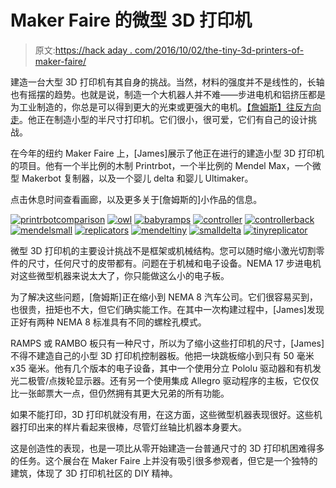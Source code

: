# Maker Faire 的微型 3D 打印机

> 原文:[https://hack aday . com/2016/10/02/the-tiny-3d-printers-of-maker-faire/](https://hackaday.com/2016/10/02/the-tiny-3d-printers-of-maker-faire/)

建造一台大型 3D 打印机有其自身的挑战。当然，材料的强度并不是线性的，长轴也有摇摆的趋势。也就是说，制造一个大机器人并不难——步进电机和铝挤压都是为工业制造的，你总是可以得到更大的光束或更强大的电机。[【詹姆斯】往反方向走](http://minirap.com/)。他正在制造小型的半尺寸打印机。它们很小，很可爱，它们有自己的设计挑战。

在今年的纽约 Maker Faire 上，[James]展示了他正在进行的建造小型 3D 打印机的项目。他有一个半比例的木制 Printrbot，一个半比例的 Mendel Max，一个微型 Makerbot 复制器，以及一个婴儿 delta 和婴儿 Ultimaker。

点击休息时间查看画廊，以及更多关于[詹姆斯的]小作品的信息。

 [![printrbotcomparison](../Images/7fb7aa04d8784ba2dfad172b5dba01a0.png "printrbotcomparison")](https://i0.wp.com/hackaday.com/wp-content/uploads/2016/10/printrbotcomparison.jpg?ssl=1)  [![owl](../Images/b11af54062cf88a60e73a56738dd62f0.png "owl")](https://i0.wp.com/hackaday.com/wp-content/uploads/2016/10/owl.jpg?ssl=1)  [![babyramps](../Images/af6c6b1907c9cb34663061f97e6f19dd.png "babyramps")](https://i0.wp.com/hackaday.com/wp-content/uploads/2016/10/babyramps.jpg?ssl=1)  [![controller](../Images/548a2f069dddf5f74d43e65bd5dce02f.png "controller")](https://i0.wp.com/hackaday.com/wp-content/uploads/2016/10/controller.jpg?ssl=1)  [![controllerback](../Images/0bee9b6f8fde7cf5256d093bf36ebf5b.png "controllerback")](https://i0.wp.com/hackaday.com/wp-content/uploads/2016/10/controllerback.jpg?ssl=1)  [![mendelsmall](../Images/f1fd096c2e4783c56d9ba8957e9502ca.png "mendelsmall")](https://i0.wp.com/hackaday.com/wp-content/uploads/2016/10/mendelsmall.jpg?ssl=1)  [![replicators](../Images/7e972b68d0239faea7361eed4a8cdcfb.png "replicators")](https://i0.wp.com/hackaday.com/wp-content/uploads/2016/10/replicators.jpg?ssl=1)  [![mendeltiny](../Images/d4c62d016e69841791f3780e2c814ac8.png "mendeltiny")](https://i0.wp.com/hackaday.com/wp-content/uploads/2016/10/mendeltiny.jpg?ssl=1)  [![smalldelta](../Images/ffeb97a7433a3c2f3ed8cf53507dc32c.png "smalldelta")](https://i0.wp.com/hackaday.com/wp-content/uploads/2016/10/smalldelta.jpg?ssl=1)  [![tinyreplicator](../Images/1ec16588169c18f153da04f68224eaed.png "tinyreplicator")](https://i0.wp.com/hackaday.com/wp-content/uploads/2016/10/tinyreplicator.jpg?ssl=1) 

微型 3D 打印机的主要设计挑战不是框架或机械结构。您可以随时缩小激光切割零件的尺寸，任何尺寸的皮带都有。问题在于机械和电子设备。NEMA 17 步进电机对这些微型机器来说太大了，你只能做这么小的电子板。

为了解决这些问题，[詹姆斯]正在缩小到 NEMA 8 汽车公司。它们很容易买到，也很贵，扭矩也不大，但它们确实能工作。在其中一次构建过程中，[James]发现正好有两种 NEMA 8 标准具有不同的螺栓孔模式。

RAMPS 或 RAMBO 板只有一种尺寸，所以为了缩小这些打印机的尺寸，[James]不得不建造自己的小型 3D 打印机控制器板。他把一块跳板缩小到只有 50 毫米 x35 毫米。他有几个版本的电子设备，其中一个使用分立 Pololu 驱动器和有机发光二极管/点拨轮显示器。还有另一个使用集成 Allegro 驱动程序的主板，它仅仅比一张邮票大一点，但仍然拥有其更大兄弟的所有功能。

如果不能打印，3D 打印机就没有用，在这方面，这些微型机器表现很好。这些机器打印出来的样片看起来很棒，尽管灯丝轴比机器本身要大。

这是创造性的表现，也是一项比从零开始建造一台普通尺寸的 3D 打印机困难得多的任务。这个展台在 Maker Faire 上并没有吸引很多参观者，但它是一个独特的建筑，体现了 3D 打印机社区的 DIY 精神。